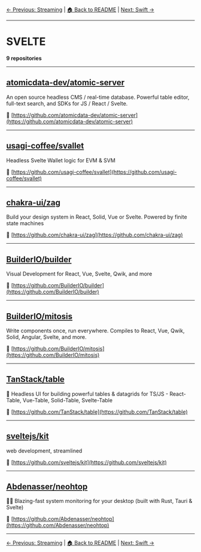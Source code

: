 [← Previous: Streaming](streaming.txt) | [🏠 Back to README](../README.md) | [Next: Swift →](swift.txt)

---

# SVELTE

**9 repositories**

---

## [atomicdata-dev/atomic-server](https://github.com/atomicdata-dev/atomic-server)

An open source headless CMS / real-time database. Powerful table editor, full-text search, and SDKs for JS / React / Svelte.

🔗 [https://github.com/atomicdata-dev/atomic-server](https://github.com/atomicdata-dev/atomic-server)

---

## [usagi-coffee/svallet](https://github.com/usagi-coffee/svallet)

Headless Svelte Wallet logic for EVM & SVM

🔗 [https://github.com/usagi-coffee/svallet](https://github.com/usagi-coffee/svallet)

---

## [chakra-ui/zag](https://github.com/chakra-ui/zag)

Build your design system in React, Solid, Vue or Svelte. Powered by finite state machines

🔗 [https://github.com/chakra-ui/zag](https://github.com/chakra-ui/zag)

---

## [BuilderIO/builder](https://github.com/BuilderIO/builder)

Visual Development for React, Vue, Svelte, Qwik, and more

🔗 [https://github.com/BuilderIO/builder](https://github.com/BuilderIO/builder)

---

## [BuilderIO/mitosis](https://github.com/BuilderIO/mitosis)

Write components once, run everywhere. Compiles to React, Vue, Qwik, Solid, Angular, Svelte, and more.

🔗 [https://github.com/BuilderIO/mitosis](https://github.com/BuilderIO/mitosis)

---

## [TanStack/table](https://github.com/TanStack/table)

🤖 Headless UI for building powerful tables & datagrids for TS/JS -  React-Table, Vue-Table, Solid-Table, Svelte-Table

🔗 [https://github.com/TanStack/table](https://github.com/TanStack/table)

---

## [sveltejs/kit](https://github.com/sveltejs/kit)

web development, streamlined

🔗 [https://github.com/sveltejs/kit](https://github.com/sveltejs/kit)

---

## [Abdenasser/neohtop](https://github.com/Abdenasser/neohtop)

💪🏻 Blazing-fast system monitoring for your desktop (built with Rust, Tauri & Svelte)

🔗 [https://github.com/Abdenasser/neohtop](https://github.com/Abdenasser/neohtop)

---


[← Previous: Streaming](streaming.txt) | [🏠 Back to README](../README.md) | [Next: Swift →](swift.txt)
